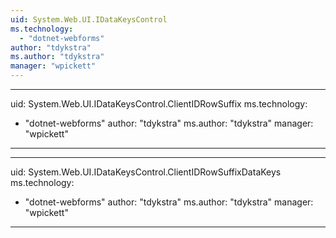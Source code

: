 ```yaml
---
uid: System.Web.UI.IDataKeysControl
ms.technology: 
  - "dotnet-webforms"
author: "tdykstra"
ms.author: "tdykstra"
manager: "wpickett"
---
```


---
uid: System.Web.UI.IDataKeysControl.ClientIDRowSuffix
ms.technology: 
  - "dotnet-webforms"
author: "tdykstra"
ms.author: "tdykstra"
manager: "wpickett"
---

---
uid: System.Web.UI.IDataKeysControl.ClientIDRowSuffixDataKeys
ms.technology: 
  - "dotnet-webforms"
author: "tdykstra"
ms.author: "tdykstra"
manager: "wpickett"
---
